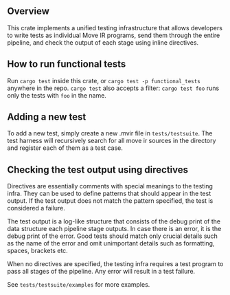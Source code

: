 ## Overview

This crate implements a unified testing infrastructure that allows developers
to write tests as individual Move IR programs, send them through the entire
pipeline, and check the output of each stage using inline directives.

## How to run functional tests

Run `cargo test` inside this crate, or `cargo test -p functional_tests` anywhere
in the repo. `cargo test` also accepts a filter: `cargo test foo` runs only
the tests with `foo` in the name.

## Adding a new test

To add a new test, simply create a new .mvir file in `tests/testsuite`.
The test harness will recursively search for all move ir sources in
the directory and register each of them as a test case.

## Checking the test output using directives

Directives are essentially comments with special meanings to the testing infra.
They can be used to define patterns that should appear in the test output.
If the test output does not match the pattern specified, the test is
considered a failure.

The test output is a log-like structure that consists of the debug print
of the data structure each pipeline stage outputs. In case there is an
error, it is the debug print of the error. Good tests should match only
crucial details such as the name of the error and omit unimportant details
such as formatting, spaces, brackets etc.

When no directives are specified, the testing infra requires a test program
to pass all stages of the pipeline. Any error will result in a test failure.

See `tests/testsuite/examples` for more examples.

